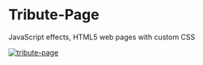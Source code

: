 # Tribute-Page
JavaScript effects, HTML5 web pages with custom CSS

[![tribute-page](https://user-images.githubusercontent.com/36923806/210902304-f1d70127-afaf-4d1f-b1e6-7c30c63bbbc2.png)](https://francescabambozzi.github.io/Tribute-Page/)
